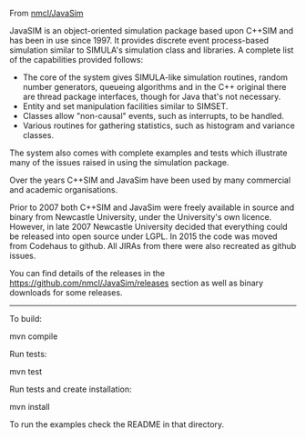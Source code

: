 From [nmcl/JavaSim](https://github.com/nmcl/JavaSim)


JavaSIM is an object-oriented simulation package based upon C++SIM and has been in use since 1997. It provides discrete event process-based simulation similar to SIMULA's simulation class and libraries. A complete list of the capabilities provided follows:

- The core of the system gives SIMULA-like simulation routines, random number generators, queueing algorithms and in the C++ original there are thread package interfaces, though for Java that's not necessary.
- Entity and set manipulation facilities similar to SIMSET.
- Classes allow "non-causal" events, such as interrupts, to be handled.
- Various routines for gathering statistics, such as histogram and variance classes.

The system also comes with complete examples and tests which illustrate many of the issues raised in using the simulation package.

Over the years C++SIM and JavaSim have been used by many commercial and academic organisations.

Prior to 2007 both C++SIM and JavaSim were freely available in source and binary from Newcastle University, under the University's own licence. However, in late 2007 Newcastle University decided that everything could be released into open source under LGPL. In 2015 the code was moved from Codehaus to github. All JIRAs from there were also recreated as github issues.

You can find details of the releases in the https://github.com/nmcl/JavaSim/releases section as well as binary downloads for some releases.

----

To build:

mvn compile

Run tests:

mvn test

Run tests and create installation:

mvn install

To run the examples check the README in that directory.
